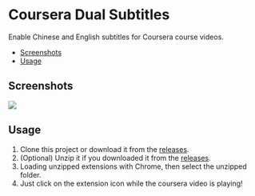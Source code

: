 # Coursera Dual Subtitles

Enable Chinese and English subtitles for Coursera course videos.

  - [Screenshots](#screenshots)
  - [Usage](#usage)

## Screenshots
![](https://github.com/nullcoke/coursera-dual-subtitles/assets/78184805/db87893f-a1e6-4b90-aed9-ea026b401952)

## Usage

1. Clone this project or download it from the [releases](https://github.com/nullcoke/coursera-dual-subtitles/releases).
2. (Optional) Unzip it if you downloaded it from the [releases](https://github.com/nullcoke/ccoursera-dual-subtitles/releases).
3. Loading unzipped extensions with Chrome, then select the unzipped folder.
4. Just click on the extension icon while the coursera video is playing!
